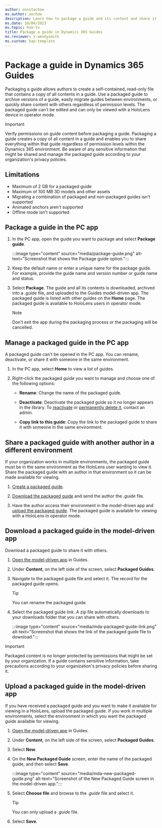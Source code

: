 ```yaml
---
author: annitachow
ms.author: anchow
description: Learn how to package a guide and its content and share it with others in Dynamics 365 Guides. 
ms.date: 10/04/2023
ms.topic: how-to
title: Package a guide in Dynamics 365 Guides
ms.reviewer: v-wendysmith
ms.custom: bap-template
---
```


# Package a guide in Dynamics 365 Guides

Packaging a guide allows authors to create a self-contained, read-only file that contains a copy of all contents in a guide. Use a packaged guide to archive versions of a guide, easily migrate guides between environments, or quickly share content with others regardless of permission levels. The packaged guide can't be edited and can only be viewed with a HoloLens device in operator mode.

> [!IMPORTANT]
> Verify permissions on guide content before packaging a guide. Packaging a guide creates a copy of all content in a guide and enables you to share everything within that guide regardless of permission levels within the Dynamics 365 environment. Be aware of any sensitive information that might be shared and manage the packaged guide according to your organization's privacy policies.

## Limitations

- Maximum of 2 GB for a packaged guide
- Maximum of 100 MB 3D models and other assets
- Migrating a combination of packaged and non-packaged guides isn't supported
- Animated anchors aren't supported
- Offline mode isn't supported

## Package a guide in the PC app

1. In the PC app, open the guide you want to package and select **Package guide**.

   :::image type="content" source="media/package-guide.png" alt-text="Screenshot that shows the Package guide option.":::

1. Keep the default name or enter a unique name for the package guide. For example, provide the guide name and version number or guide name and status.

1. Select **Package**. The guide and all its contents is downloaded, archived into a *.guide* file, and uploaded to the Guides model-driven app. The packaged guide is listed with other guides on the **Home** page. The packaged guide is available to HoloLens users in operator mode.

   > [!NOTE]
   > Don't exit the app during the packaging process or the packaging will be cancelled.

## Manage a packaged guide in the PC app

A packaged guide can't be opened in the PC app. You can rename, deactivate, or share it with someone in the same environment.

1. In the PC app, select **Home** to view a list of guides.

1. Right-click the packaged guide you want to manage and choose one of the following options:

   - **Rename**: Change the name of the packaged guide.

   - **Deactivate**: Deactivate the packaged guide so it no longer appears in the library. To [reactivate](admin-deactivate-guide.md#activate-deactivate-or-delete-a-packaged-guide) or [permanently delete it](admin-deactivate-guide.md#activate-deactivate-or-delete-a-packaged-guide), contact an admin.

   - **Copy link to this guide**: Copy the link to the packaged guide to share it with someone in the same environment.

## Share a packaged guide with another author in a different environment

If your organization works in multiple environments, the packaged guide must be in the same environment as the HoloLens user wanting to view it. Share the packaged guide with an author in that environment so it can be made available for viewing.

1. [Create a packaged guide](#package-a-guide-in-the-pc-app).

1. [Download the packaged guide](#download-a-packaged-guide-in-the-model-driven-app) and send the author the *.guide* file.

1. Have the author access their environment in the model-driven app and [upload the packaged guide](#upload-a-packaged-guide-in-the-model-driven-app). The packaged guide is available for viewing with a HoloLens in operator mode.

## Download a packaged guide in the model-driven app

Download a packaged guide to share it with others.

1. [Open the model-driven app](open-model-driven-app.md) in Guides.

1. Under **Content**, on the left side of the screen, select **Packaged Guides**.

1. Navigate to the packaged guide file and select it. The record for the packaged guide opens.

   > [!TIP]
   > You can rename the packaged guide.

1. Select the packaged guide link. A zip file automatically downloads to your downloads folder that you can share with others.

   :::image type="content" source="media/mda-packaged-guide-link.png" alt-text="Screenshot that shows the link of the packaged guide file to download.":::

> [!IMPORTANT]
> Packaged content is no longer protected by permissions that might be set by your organization. If a guide contains sensitive information, take precautions according to your organization's privacy policies before sharing it.

## Upload a packaged guide in the model-driven app

If you have received a packaged guide and you want to make it available for viewing in a HoloLens, upload the packaged guide. If you work in multiple environments, select the environment in which you want the packaged guide available for viewing.

1. [Open the model-driven app](open-model-driven-app.md) in Guides.

1. Under **Content**, on the left side of the screen, select **Packaged Guides**.

1. Select **New**.

1. On the **New Packaged Guide** screen, enter the name of the packaged guide, and then select **Save**.

   :::image type="content" source="media/mda-new-packaged-guide.png" alt-text="Screenshot of the New Packaged Guide screen in the model-driven app.":::

1. Select **Choose file** and browse to the *.guide* file and select it.

   > [!TIP]
   > You can only upload a *.guide* file.

1. Select **Save**.
